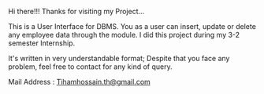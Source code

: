 Hi there!!!
Thanks for visiting my Project...

This is a User Interface for DBMS. You as a user can insert, update or delete any employee data through the module.
I did this project during my 3-2 semester Internship. 

It's written in very understandable format; Despite that you face any problem, feel free to contact for any kind of query.

Mail Address : Tihamhossain.th@gmail.com